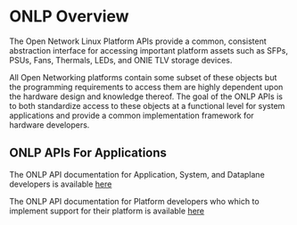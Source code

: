 # ONLP Overview

The Open Network Linux Platform APIs provide a common, consistent abstraction interface for accessing important platform assets such as SFPs, PSUs, Fans, Thermals, LEDs, and ONIE TLV storage devices.

All Open Networking platforms contain some subset of these objects but the programming requirements to access them are highly dependent upon the hardware design and knowledge thereof.
The goal of the ONLP APIs is to both standardize access to these objects at a functional level for system applications and provide a common implementation framework for hardware developers.

## ONLP APIs For Applications

The ONLP API documentation for Application, System, and Dataplane developers is available [here](http://opencomputeproject.github.io/OpenNetworkLinux/onlp/applications)

The ONLP API documentation for Platform developers who which to implement support for their platform is available [here](http://opencomputeproject.github.io/OpenNetworkLinux/onlp/implementors)

